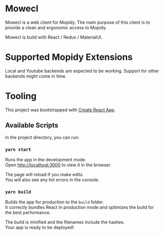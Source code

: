 # Mowecl

Mowecl is a web client for Mopidy. The main purpose of this client is to provide a clean and ergonomic access to Mopidy.

Mowecl is build with React / Redux / MaterialUI.

# Supported Mopidy Extensions

Local and Youtube backends are expected to be working. Support for other backends might come in time.

# Tooling

This project was bootstrapped with [Create React App](https://github.com/facebook/create-react-app).

## Available Scripts

In the project directory, you can run:

### `yarn start`

Runs the app in the development mode.<br />
Open [http://localhost:3000](http://localhost:3000) to view it in the browser.

The page will reload if you make edits.<br />
You will also see any lint errors in the console.

### `yarn build`

Builds the app for production to the `build` folder.<br />
It correctly bundles React in production mode and optimizes the build for the best performance.

The build is minified and the filenames include the hashes.<br />
Your app is ready to be deployed!
